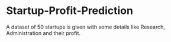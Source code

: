 # Startup-Profit-Prediction
A dataset of 50 startups is given with some details like Research, Administration and their profit.
